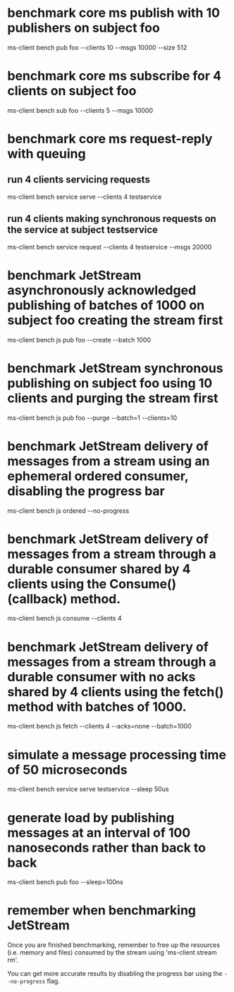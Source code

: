 # benchmark core ms publish with 10 publishers on subject foo
ms-client bench pub foo --clients 10 --msgs 10000 --size 512

# benchmark core ms subscribe for 4 clients on subject foo
ms-client bench sub foo --clients 5 --msgs 10000

# benchmark core ms request-reply with queuing
## run 4 clients servicing requests
ms-client bench service serve --clients 4 testservice

## run 4 clients making synchronous requests on the service at subject testservice
ms-client bench service request --clients 4 testservice --msgs 20000

# benchmark JetStream asynchronously acknowledged publishing of batches of 1000 on subject foo creating the stream first
ms-client bench js pub foo --create --batch 1000

# benchmark JetStream synchronous publishing on subject foo using 10 clients and purging the stream first
ms-client bench js pub foo --purge --batch=1 --clients=10

# benchmark JetStream delivery of messages from a stream using an ephemeral ordered consumer, disabling the progress bar
ms-client bench js ordered --no-progress

# benchmark JetStream delivery of messages from a stream through a durable consumer shared by 4 clients using the Consume() (callback) method.
ms-client bench js consume --clients 4

# benchmark JetStream delivery of messages from a stream through a durable consumer with no acks shared by 4 clients using the fetch() method with batches of 1000.
ms-client bench js fetch --clients 4 --acks=none --batch=1000

# simulate a message processing time of 50 microseconds
ms-client bench service serve testservice --sleep 50us

# generate load by publishing messages at an interval of 100 nanoseconds rather than back to back
ms-client bench pub foo --sleep=100ns

# remember when benchmarking JetStream
Once you are finished benchmarking, remember to free up the resources (i.e. memory and files) consumed by the stream using 'ms-client stream rm'.

You can get more accurate results by disabling the progress bar using the `--no-progress` flag.